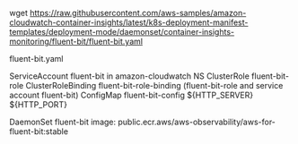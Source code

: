 wget https://raw.githubusercontent.com/aws-samples/amazon-cloudwatch-container-insights/latest/k8s-deployment-manifest-templates/deployment-mode/daemonset/container-insights-monitoring/fluent-bit/fluent-bit.yaml

fluent-bit.yaml

ServiceAccount fluent-bit in amazon-cloudwatch NS
ClusterRole fluent-bit-role 
ClusterRoleBinding fluent-bit-role-binding (fluent-bit-role  and service account fluent-bit)
ConfigMap fluent-bit-config   ${HTTP_SERVER}   ${HTTP_PORT}

DaemonSet fluent-bit image: public.ecr.aws/aws-observability/aws-for-fluent-bit:stable

